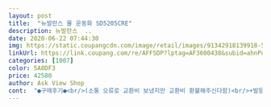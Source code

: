 ```yaml
---
layout: post 
title:  "뉴발란스 뮬 운동화 SD5205CRE" 
description: 뉴발란스  ..
date: 2020-06-22 07:44:30 
img: https://static.coupangcdn.com/image/retail/images/91342918139918-5a22b8c2-0df7-44c5-bc75-e75ad476e169.jpg 
linkUrl: https://link.coupang.com/re/AFFSDP?lptag=AF3600438&subid=ahnPublicAsk&pageKey=1568854471&itemId=2682776164&vendorItemId=70628427565&traceid=V0-113-0eaa07c30d2d7f05 
categories: [1007] 
color: 5A8DF3 
price: 42580 
author: Ask View Shop 
cont:  "●구매후기●<br/>(소통 오류로 교환비 보냈지만 교환비 환불해주신다함)<br/>+발등,발사이즈 조절가능한 밸크로 있어서<br/>260으로 교환했는데 교환비용없이 빠르게 배송왔아요❣<br/>260은 발이 너무 딱맞는다고햐요 그래도 너무 커서 덜그럭<br/>265신는 신랑걸 270 시컀더니<br/>5단위로 나오면 좋겠지만 10단위라 애매합니당<br/>개 누럼,,그래도 용서 쌉가능<br/>개꿀 너뮤 귀여유ㅓ요 올 여름은 이것만 신을듯! !<br/>걍 신으려규용 노상관!!!<br/>거리는것보다 낫고 무엇보다 너무 귀여워요<br/>교환을 진짜 처음해보는거라서 당연히 교환비 있겠거니 했는데<br/>기본적인 데일리 운동화로 개추천합니다 진짜<br/>길이는 음 약간 딱 맞는 기분? 근데 괜찮아요<br/>깔끔하게 신는편아니라서 거슬리긴하지만<br/>끈 아예빼고 슬리퍼처럼 신을수도있어서 진짜 실용성갑!!!!<br/>남편 신발은 진짜 너무 커서 교환 했습니당<br/>남편건 안그런것 같더라규용 전 어차피<br/>남편이랑 커플로 신으랴고 2개 시켰는데<br/>남편이랑 커플신발하려고삿는데<br/>내발에 딱 맞추기 쌉가능<br/>너무 크더라구요,,<br/>넘 귀엽고 예뻐서,,❣<br/>넘조음❗❗❗<br/>발도 안아프고 편해서 다른색상도 살까 진지하게 고민즁입니다<br/>발볼이 널널하게 나와서 큰 불편함은 없을듯합니당<br/>발에 땀 많으신 분들은 살짝 고민해주셔야 할듯!<br/>밸크로가있어서 조절도 가능하고 교환비도 없다네여,,<br/>사이즈도10단위씩 밖에없어서<br/>상세 사이즈설명이없고<br/>실용성도 좋아요 운동화처럼 생겼지만 샌들로도신을슈있고<br/>앙증 앙증 귀여워여ㅋㅋ<br/>없어서 너뮤 개꿀<br/>오홍 귀여워요! 푹신하진 않고 적당히 딱딱합니당! 볼은 넓은편인데 아주 넉넉해요ㅎㅎ<br/>완전 정사이즈 같거든여 컨버스화 생각하심될듯해용<br/>제건 노랗게 본드자국 보이긴하는데<br/>제품에대한<br/>한번도안신고나갔는데 내것만 더<br/>(소통 오류로 교환비 보냈지만 교환비 환불해주신다함)<br/>+발등,발사이즈 조절가능한 밸크로 있어서<br/>260으로 교환했는데 교환비용없이 빠르게 배송왔아요❣<br/>260은 발이 너무 딱맞는다고햐요 그래도 너무 커서 덜그럭<br/>265신는 신랑걸 270 시컀더니<br/>5단위로 나오면 좋겠지만 10단위라 애매합니당<br/>개 누럼,,그래도 용서 쌉가능<br/>개꿀 너뮤 귀여유ㅓ요 올 여름은 이것만 신을듯! !<br/>걍 신으려규용 노상관!!!<br/>거리는것보다 낫고 무엇보다 너무 귀여워요<br/>교환을 진짜 처음해보는거라서 당연히 교환비 있겠거니 했는데<br/>기본적인 데일리 운동화로 개추천합니다 진짜<br/>길이는 음 약간 딱 맞는 기분? 근데 괜찮아요<br/>깔끔하게 신는편아니라서 거슬리긴하지만<br/>끈 아예빼고 슬리퍼처럼 신을수도있어서 진짜 실용성갑!!!!<br/>남편 신발은 진짜 너무 커서 교환 했습니당<br/>남편건 안그런것 같더라규용 전 어차피<br/>남편이랑 커플로 신으랴고 2개 시켰는데<br/>남편이랑 커플신발하려고삿는데<br/>내발에 딱 맞추기 쌉가능<br/>너무 크더라구요,,<br/>넘 귀엽고 예뻐서,,❣<br/>넘조음❗❗❗<br/>발도 안아프고 편해서 다른색상도 살까 진지하게 고민즁입니다<br/>발볼이 널널하게 나와서 큰 불편함은 없을듯합니당<br/>발에 땀 많으신 분들은 살짝 고민해주셔야 할듯!<br/>밸크로가있어서 조절도 가능하고 교환비도 없다네여,,<br/>사이즈도10단위씩 밖에없어서<br/>상세 사이즈설명이없고<br/>실용성도 좋아요 운동화처럼 생겼지만 샌들로도신을슈있고<br/>앙증 앙증 귀여워여ㅋㅋ<br/>없어서 너뮤 개꿀<br/>오홍 귀여워요! 푹신하진 않고 적당히 딱딱합니당! 볼은 넓은편인데 아주 넉넉해요ㅎㅎ<br/>완전 정사이즈 같거든여 컨버스화 생각하심될듯해용<br/>제건 노랗게 본드자국 보이긴하는데<br/>제품에대한<br/>한번도안신고나갔는데 내것만 더<br/>" 
---
```

